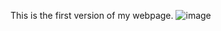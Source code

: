 This is the first version of my webpage.
![image](https://user-images.githubusercontent.com/129109875/228041612-39b008a7-6875-4147-89b5-baa89fe6df0a.png)

